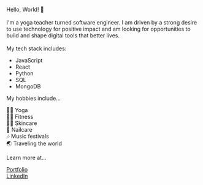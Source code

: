 Hello, World! 👋 <br>
<br>
I'm a yoga teacher turned software engineer. I am driven by a strong desire to use technology for positive impact and am looking for opportunities to build and shape digital tools that better lives. 
<br>
<br>
My tech stack includes: <br>
- JavaScript <br>
- React <br>
- Python <br>
- SQL <br>
- MongoDB

My hobbies include...

🧘‍♀️ Yoga <br>
🏋️‍♀️ Fitness <br>
💁‍♀️ Skincare <br>
💅 Nailcare <br>
🎶 Music festivals <br>
🌏 Traveling the world


Learn more at...

[Portfolio](https://natalieperez.netlify.app/) <br/>
[LinkedIn](https://www.linkedin.com/in/natalie-perez-nyc/)
